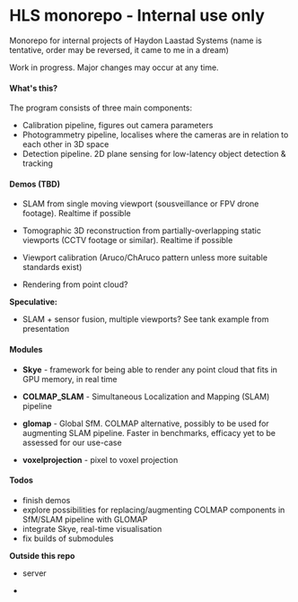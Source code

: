# HLS monorepo - Internal use only

Monorepo for internal projects of Haydon Laastad Systems (name is tentative, order may be reversed, it came to me in a dream)

Work in progress. Major changes may occur at any time.

#### What's this?

The program consists of three main components:
- Calibration pipeline, figures out camera parameters
- Photogrammetry pipeline, localises where the cameras are in relation to each other in 3D space
- Detection pipeline. 2D plane sensing for low-latency object detection & tracking

#### Demos (TBD)

- SLAM from single moving viewport (sousveillance or FPV drone footage). Realtime if possible

- Tomographic 3D reconstruction from partially-overlapping static viewports (CCTV footage or similar). Realtime if possible

- Viewport calibration (Aruco/ChAruco pattern unless more suitable standards exist)

- Rendering from point cloud?

**Speculative:**

- SLAM + sensor fusion, multiple viewports? See tank example from presentation

#### Modules

- **Skye** - framework for being able to render any point cloud that fits in GPU memory, in real time

- **COLMAP_SLAM** - Simultaneous Localization and Mapping (SLAM) pipeline

- **glomap** - Global SfM. COLMAP alternative, possibly to be used for augmenting SLAM pipeline. Faster in benchmarks, efficacy yet to be assessed for our use-case

- **voxelprojection** - pixel to voxel projection

#### Todos

- finish demos
- explore possibilities for replacing/augmenting COLMAP components in SfM/SLAM pipeline with GLOMAP
- integrate Skye, real-time visualisation
- fix builds of submodules

**Outside this repo**

- server

- 
